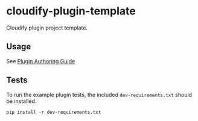 cloudify-plugin-template
========================

Cloudify plugin project template.

## Usage

See [Plugin Authoring Guide](http://getcloudify.org/guide/3.1/guide-plugin-creation.html#the-plugin-template)

## Tests

To run the example plugin tests, the included `dev-requirements.txt` should be installed.

```
pip install -r dev-requirements.txt
```
